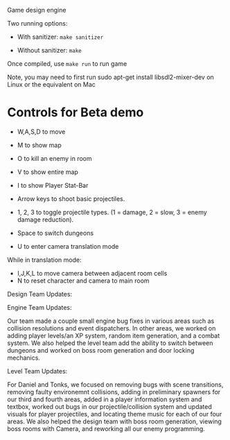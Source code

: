 Game design engine

Two running options:

* With sanitizer: `make sanitizer`

* Without sanitizer: `make`

Once compiled, use `make run` to run game

Note, you may need to first run sudo apt-get install libsdl2-mixer-dev on Linux or the equivalent on Mac 


# Controls for Beta demo

* W,A,S,D to move

* M to show map

* O to kill an enemy in room

* V to show entire map

* I to show Player Stat-Bar

* Arrow keys to shoot basic projectiles.

* 1, 2, 3 to toggle projectile types. (1 = damage, 2 = slow, 3 = enemy damage reduction). 

* Space to switch dungeons

* U to enter camera translation mode

While in translation mode:

* I,J,K,L to move camera between adjacent room cells
* N to reset character and camera to main room

Design Team Updates:


Engine Team Updates:

Our team made a couple small engine bug fixes in various areas such as collision resolutions and event dispatchers. In other areas, we worked on adding player levels/an XP system, random item generation, and a combat system. We also helped the level team add the ability to switch between dungeons and worked on boss room generation and door locking mechanics.

Level Team Updates:

For Daniel and Tonks, we focused on removing bugs with scene transitions, removing faulty environemnt collisions, adding in preliminary spawners for our third and fourth areas, added in a player information system and textbox, worked out bugs in our projectile/collision system and updated visuals for player projectiles, and locating theme music for each of our four areas. We also helped the design team with boss room generation, viewing boss rooms with Camera, and reworking all our enemy programming. 
